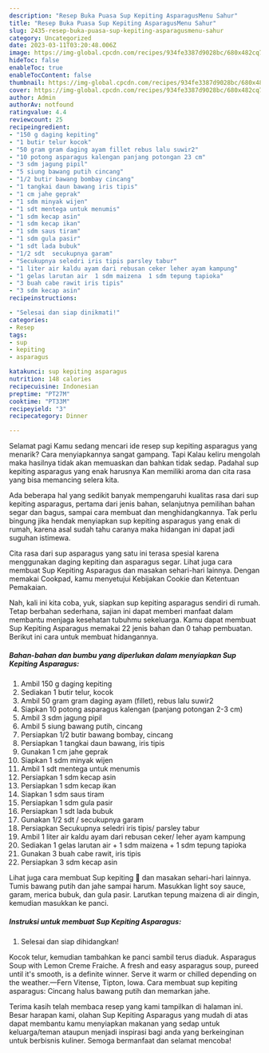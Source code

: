 ```yaml
---
description: "Resep Buka Puasa Sup Kepiting AsparagusMenu Sahur"
title: "Resep Buka Puasa Sup Kepiting AsparagusMenu Sahur"
slug: 2435-resep-buka-puasa-sup-kepiting-asparagusmenu-sahur
category: Uncategorized
date: 2023-03-11T03:20:48.006Z
image: https://img-global.cpcdn.com/recipes/934fe3387d9028bc/680x482cq70/sup-kepiting-asparagus-foto-resep-utama.jpg
hideToc: false
enableToc: true
enableTocContent: false
thumbnail: https://img-global.cpcdn.com/recipes/934fe3387d9028bc/680x482cq70/sup-kepiting-asparagus-foto-resep-utama.jpg
cover: https://img-global.cpcdn.com/recipes/934fe3387d9028bc/680x482cq70/sup-kepiting-asparagus-foto-resep-utama.jpg
author: Admin
authorAv: notfound
ratingvalue: 4.4
reviewcount: 25
recipeingredient:
- "150 g daging kepiting"
- "1 butir telur kocok"
- "50 gram gram daging ayam fillet rebus lalu suwir2"
- "10 potong asparagus kalengan panjang potongan 23 cm"
- "3 sdm jagung pipil"
- "5 siung bawang putih cincang"
- "1/2 butir bawang bombay cincang"
- "1 tangkai daun bawang iris tipis"
- "1 cm jahe geprak"
- "1 sdm minyak wijen"
- "1 sdt mentega untuk menumis"
- "1 sdm kecap asin"
- "1 sdm kecap ikan"
- "1 sdm saus tiram"
- "1 sdm gula pasir"
- "1 sdt lada bubuk"
- "1/2 sdt  secukupnya garam"
- "Secukupnya seledri iris tipis parsley tabur"
- "1 liter air kaldu ayam dari rebusan ceker leher ayam kampung"
- "1 gelas larutan air  1 sdm maizena  1 sdm tepung tapioka"
- "3 buah cabe rawit iris tipis"
- "3 sdm kecap asin"
recipeinstructions:

- "Selesai dan siap dinikmati!"
categories:
- Resep
tags:
- sup
- kepiting
- asparagus

katakunci: sup kepiting asparagus 
nutrition: 148 calories
recipecuisine: Indonesian
preptime: "PT27M"
cooktime: "PT33M"
recipeyield: "3"
recipecategory: Dinner

---
```



Selamat pagi Kamu sedang mencari ide resep sup kepiting asparagus yang menarik? Cara menyiapkannya sangat gampang. Tapi Kalau keliru mengolah maka hasilnya tidak akan memuaskan dan bahkan tidak sedap. Padahal sup kepiting asparagus yang enak harusnya Kan memiliki aroma dan cita rasa yang bisa memancing selera kita.


Ada beberapa hal yang sedikit banyak mempengaruhi kualitas rasa dari sup kepiting asparagus, pertama dari jenis bahan, selanjutnya pemilihan bahan segar dan bagus, sampai cara membuat dan menghidangkannya. Tak perlu bingung jika hendak menyiapkan sup kepiting asparagus yang enak di rumah, karena asal sudah tahu caranya maka hidangan ini dapat jadi suguhan istimewa.

Cita rasa dari sup asparagus yang satu ini terasa spesial karena menggunakan daging kepiting dan asparagus segar. Lihat juga cara membuat Sup Kepiting Asparagus dan masakan sehari-hari lainnya. Dengan memakai Cookpad, kamu menyetujui Kebijakan Cookie dan Ketentuan Pemakaian.


Nah, kali ini kita coba, yuk, siapkan sup kepiting asparagus sendiri di rumah. Tetap berbahan sederhana, sajian ini dapat memberi manfaat dalam membantu menjaga kesehatan tubuhmu sekeluarga. Kamu dapat membuat Sup Kepiting Asparagus memakai 22 jenis bahan dan 0 tahap pembuatan. Berikut ini cara untuk membuat hidangannya.

<!--inarticleads1-->

##### Bahan-bahan dan bumbu yang diperlukan dalam menyiapkan Sup Kepiting Asparagus:

1. Ambil 150 g daging kepiting
1. Sediakan 1 butir telur, kocok
1. Ambil 50 gram gram daging ayam (fillet), rebus lalu suwir2
1. Siapkan 10 potong asparagus kalengan (panjang potongan 2-3 cm)
1. Ambil 3 sdm jagung pipil
1. Ambil 5 siung bawang putih, cincang
1. Persiapkan 1/2 butir bawang bombay, cincang
1. Persiapkan 1 tangkai daun bawang, iris tipis
1. Gunakan 1 cm jahe geprak
1. Siapkan 1 sdm minyak wijen
1. Ambil 1 sdt mentega untuk menumis
1. Persiapkan 1 sdm kecap asin
1. Persiapkan 1 sdm kecap ikan
1. Siapkan 1 sdm saus tiram
1. Persiapkan 1 sdm gula pasir
1. Persiapkan 1 sdt lada bubuk
1. Gunakan 1/2 sdt / secukupnya garam
1. Persiapkan Secukupnya seledri iris tipis/ parsley tabur
1. Ambil 1 liter air kaldu ayam dari rebusan ceker/ leher ayam kampung
1. Sediakan 1 gelas larutan air + 1 sdm maizena + 1 sdm tepung tapioka
1. Gunakan 3 buah cabe rawit, iris tipis
1. Persiapkan 3 sdm kecap asin


Lihat juga cara membuat Sup kepiting 🦀 dan masakan sehari-hari lainnya. Tumis bawang putih dan jahe sampai harum. Masukkan light soy sauce, garam, merica bubuk, dan gula pasir. Larutkan tepung maizena di air dingin, kemudian masukkan ke panci. 

<!--inarticleads2-->

##### Instruksi untuk membuat Sup Kepiting Asparagus:


1. Selesai dan siap dihidangkan!

Kocok telur, kemudian tambahkan ke panci sambil terus diaduk. Asparagus Soup with Lemon Creme Fraiche. A fresh and easy asparagus soup, pureed until it&#39;s smooth, is a definite winner. Serve it warm or chilled depending on the weather.—Fern Vitense, Tipton, Iowa. Cara membuat sup kepiting asparagus: Cincang halus bawang putih dan memarkan jahe. 

Terima kasih telah membaca resep yang kami tampilkan di halaman ini. Besar harapan kami, olahan Sup Kepiting Asparagus yang mudah di atas dapat membantu kamu menyiapkan makanan yang sedap untuk keluarga/teman ataupun menjadi inspirasi bagi anda yang berkeinginan untuk berbisnis kuliner. Semoga bermanfaat dan selamat mencoba!
